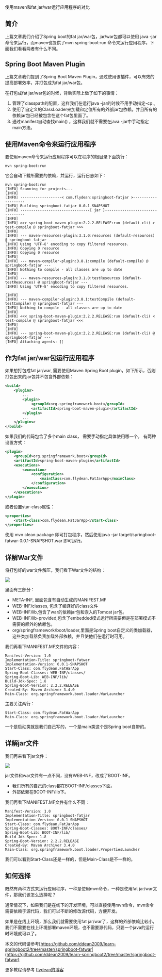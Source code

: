 使用maven和fat jar/war运行应用程序的对比

## 简介

上篇文章我们介绍了Spring boot的fat jar/war包，jar/war包都可以使用 java -jar 命令来运行，而maven也提供了mvn spring-boot:run 命令来运行应用程序，下面我们看看两者有什么不同。

## Spring Boot Maven Plugin

上篇文章我们提到了Spring Boot Maven Plugin，通过使用该插件，可以有效的提高部署效率，并打包成为fat jar/war包。

在打包成fat jar/war包的时候，背后实际上做了如下的事情：

1. 管理了classpath的配置，这样我们在运行java -jar的时候不用手动指定-cp 。
2. 使用了自定义的ClassLoader来加载和定位所有的外部jar包依赖。并且所有的依赖jar包已经被包含在这个fat包里面了。
3. 通过manifest自动查找main() ，这样我们就不需要在java -jar中手动指定main方法。

## 使用Maven命令来运行应用程序

要使用maven命令来运行应用程序可以在程序的根目录下面执行：

~~~
mvn spring-boot:run
~~~

它会自动下载所需要的依赖，并运行，运行日志如下：

~~~
mvn spring-boot:run
[INFO] Scanning for projects...
[INFO] 
[INFO] -------------------< com.flydean:springboot-fatjar >--------------------
[INFO] Building springboot-fatjar 0.0.1-SNAPSHOT
[INFO] --------------------------------[ jar ]---------------------------------
[INFO] 
[INFO] >>> spring-boot-maven-plugin:2.2.2.RELEASE:run (default-cli) > test-compile @ springboot-fatjar >>>
[INFO] 
[INFO] --- maven-resources-plugin:3.1.0:resources (default-resources) @ springboot-fatjar ---
[INFO] Using 'UTF-8' encoding to copy filtered resources.
[INFO] Copying 0 resource
[INFO] Copying 0 resource
[INFO] 
[INFO] --- maven-compiler-plugin:3.8.1:compile (default-compile) @ springboot-fatjar ---
[INFO] Nothing to compile - all classes are up to date
[INFO] 
[INFO] --- maven-resources-plugin:3.1.0:testResources (default-testResources) @ springboot-fatjar ---
[INFO] Using 'UTF-8' encoding to copy filtered resources.

[INFO] 
[INFO] --- maven-compiler-plugin:3.8.1:testCompile (default-testCompile) @ springboot-fatjar ---
[INFO] Nothing to compile - all classes are up to date
[INFO] 
[INFO] <<< spring-boot-maven-plugin:2.2.2.RELEASE:run (default-cli) < test-compile @ springboot-fatjar <<<
[INFO] 
[INFO] 
[INFO] --- spring-boot-maven-plugin:2.2.2.RELEASE:run (default-cli) @ springboot-fatjar ---
[INFO] Attaching agents: []
~~~

## 作为fat jar/war包运行应用程序

如果想打包成fat jar/war, 需要使用Maven Spring Boot plugin，如下所示，否则打包出来的jar包并不包含外部依赖：

~~~xml
<build>
    <plugins>
        ...
        <plugin>
            <groupId>org.springframework.boot</groupId>
            <artifactId>spring-boot-maven-plugin</artifactId>
        </plugin>
        ...
    </plugins>
</build>
~~~

如果我们的代码包含了多个main class， 需要手动指定具体使用哪一个， 有两种设置方式：


~~~xml
<plugin>
    <groupId>org.springframework.boot</groupId>
    <artifactId>spring-boot-maven-plugin</artifactId>
    <executions>
        <execution>
            <configuration>
                <mainClass>com.flydean.FatJarApp</mainClass>
            </configuration>
        </execution>
    </executions>
</plugin>
~~~

或者设置star-class属性：

~~~xml
<properties>
    <start-class>com.flydean.FatJarApp</start-class>
</properties>
~~~

使用 mvn clean package 即可打包程序，然后使用java -jar target/springboot-fatwar-0.0.1-SNAPSHOT.war
即可运行。

## 详解War文件

将打包好的war文件解压，我们看下War文件的结构：

![](https://img-blog.csdnimg.cn/20200116103118860.png)

里面有三部分：

* META-INF, 里面包含有自动生成的MANIFEST.MF
* WEB-INF/classes, 包含了编译好的class文件
* WEB-INF/lib,包含了war的依赖jar包和嵌入的Tomcat jar包。
* WEB-INF/lib-provided,包含了embedded模式运行所需要但是在部署模式不需要的额外的依赖包。
* org/springframework/boot/loader,里面是Spring boot自定义的类加载器，这些类加载器负责加载外部依赖，并且使他们在运行时可用。

我们再看下MANIFEST.MF文件的内容：

~~~
Manifest-Version: 1.0
Implementation-Title: springboot-fatwar
Implementation-Version: 0.0.1-SNAPSHOT
Start-Class: com.flydean.FatWarApp
Spring-Boot-Classes: WEB-INF/classes/
Spring-Boot-Lib: WEB-INF/lib/
Build-Jdk-Spec: 1.8
Spring-Boot-Version: 2.2.2.RELEASE
Created-By: Maven Archiver 3.4.0
Main-Class: org.springframework.boot.loader.WarLauncher
~~~

主要关注两行：

~~~
Start-Class: com.flydean.FatWarApp
Main-Class: org.springframework.boot.loader.WarLauncher
~~~
一个是启动类就是我们自己写的，一个是main类这个是Spring boot自带的。


## 详解jar文件

我们再来看下jar文件：

![](https://img-blog.csdnimg.cn/20200116104217356.png)

jar文件和war文件有一点不同，没有WEB-INF，改成了BOOT-INF。

* 我们所有的自己的class都在BOOT-INF/classes下面。
* 外部依赖在BOOT-INF/lib下。

我们再看下MANIFEST.MF文件有什么不同：

~~~
Manifest-Version: 1.0
Implementation-Title: springboot-fatjar
Implementation-Version: 0.0.1-SNAPSHOT
Start-Class: com.flydean.FatJarApp
Spring-Boot-Classes: BOOT-INF/classes/
Spring-Boot-Lib: BOOT-INF/lib/
Build-Jdk-Spec: 1.8
Spring-Boot-Version: 2.2.2.RELEASE
Created-By: Maven Archiver 3.4.0
Main-Class: org.springframework.boot.loader.PropertiesLauncher
~~~

我们可以看到Start-Class还是一样的，但是Main-Class是不一样的。

## 如何选择

既然有两种方式来运行应用程序，一种是使用mvn命令，一种是使用fat jar/war文件，那我们该怎么选择呢？ 

通常情况下，如果我们是在线下的开发环境，可以直接使用mvn命令，mvn命令需要依赖于源代码，我们可以不断的修改源代码，方便开发。

如果是在线上环境，那么我们就需要使用fat jar/war了，这样的外部依赖比较小，我们不需要在线上环境部署maven环境，也不需要源代码，只要一个java的运行时环境就可以了。

本文的代码请参考[https://github.com/ddean2009/learn-springboot2/tree/master/springboot-fatwar](https://github.com/ddean2009/learn-springboot2/tree/master/springboot-fatwar)

更多教程请参考 [flydean的博客](www.flydean.com)